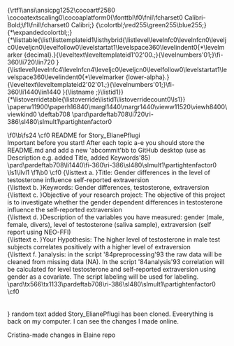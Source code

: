 {\rtf1\ansi\ansicpg1252\cocoartf2580
\cocoatextscaling0\cocoaplatform0{\fonttbl\f0\fnil\fcharset0 Calibri-Bold;\f1\fnil\fcharset0 Calibri;}
{\colortbl;\red255\green255\blue255;}
{\*\expandedcolortbl;;}
{\*\listtable{\list\listtemplateid1\listhybrid{\listlevel\levelnfc0\levelnfcn0\leveljc0\leveljcn0\levelfollow0\levelstartat1\levelspace360\levelindent0{\*\levelmarker \{decimal\}.}{\leveltext\leveltemplateid1\'02\'00.;}{\levelnumbers\'01;}\fi-360\li720\lin720 }{\listlevel\levelnfc4\levelnfcn4\leveljc0\leveljcn0\levelfollow0\levelstartat1\levelspace360\levelindent0{\*\levelmarker \{lower-alpha\}.}{\leveltext\leveltemplateid2\'02\'01.;}{\levelnumbers\'01;}\fi-360\li1440\lin1440 }{\listname ;}\listid1}}
{\*\listoverridetable{\listoverride\listid1\listoverridecount0\ls1}}
\paperw11900\paperh16840\margl1440\margr1440\vieww11520\viewh8400\viewkind0
\deftab708
\pard\pardeftab708\li720\ri-386\sl480\slmult1\partightenfactor0

\f0\b\fs24 \cf0 README for Story_ElianePflugi\
Important before you start! After each topic a-e you should store the README.md and add a new \'abcommit\'bb to GitHub desktop (use as Description e.g. added Title, added Keywords\'85)\
\pard\pardeftab708\li1440\fi-360\ri-386\sl480\slmult1\partightenfactor0
\ls1\ilvl1
\f1\b0 \cf0 {\listtext	a.	}Title:  Gender differences in the level of testosterone influence self-reported extraversion\
{\listtext	b.	}Keywords: Gender differences, testosterone, extraversion\
{\listtext	c.	}Objective of your research project: The objective of this project is to investigate whether the gender dependent differences in testosterone influence the self-reported extraversion\
{\listtext	d.	}Description of the variables you have measured: gender (male, female, divers), level of testosterone (saliva sample), extraversion (self report using NEO-FFI)\
{\listtext	e.	}Your Hypothesis: The higher level of testosterone in male test subjects correlates positively with a higher level of extraversion\
{\listtext	f.	}analysis: in the script \'84preprocessing\'93 the raw data will be cleaned from missing data (NA). In the script \'84analysis\'93 correlation will be calculated for  level testosterone and self-reported extraversion using gender as a covariate. The script labeling will be used for labeling.\
\pard\tx566\tx1133\pardeftab708\ri-386\sl480\slmult1\partightenfactor0
\cf0 \
\
\
}
random text added
Story_ElianePflugi has been cloned. Eveerything is back on my computer. I can see the changes I made online.

Cristina-made changes in Elaine repo

